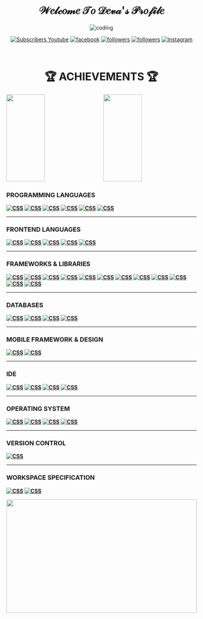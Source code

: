 <h1 align="center" class="typewriter">𝒲𝑒𝓁𝒸𝑜𝓂𝑒 𝒯𝑜 𝒟𝑒𝓋𝒶'𝓈 𝒫𝓇𝑜𝒻𝒾𝓁𝑒</h1>


<p align="center">
<img alt="coding" src="https://camo.githubusercontent.com/cae12fddd9d6982901d82580bdf321d81fb299141098ca1c2d4891870827bf17/68747470733a2f2f6d69726f2e6d656469756d2e636f6d2f6d61782f313336302f302a37513379765349765f7430696f4a2d5a2e676966">
</p>


<p align="center">
  <a href="https://www.youtube.com/channel/UCTenZ0PVTBdbV1WUrfsUhaA?sub_confirmation=1notnow">
    <img alt="Subscribers Youtube" title="Subscribe My YouTube channel" src="https://img.shields.io/youtube/channel/subscribers/UCTenZ0PVTBdbV1WUrfsUhaA?color=%23E05D44&label=SUBSCRIBE&logo=youtube&style=for-the-badge&labelColor=CE4630"></a> 
  
  <a href="https://www.facebook.com/iamdeva3/">
    <img alt="facebook" title="Facebook" src="https://img.shields.io/badge/Facebook-1877F2?style=for-the-badge&logo=facebook&logoColor=white"/></a> 
  
  
  <a href="https://twitter.com/i_am__Deva">
    <img alt="followers" title="Follow My Twitter" src="https://img.shields.io/twitter/follow/i_am__Deva?color=0d85b5&labelColor=00acee&label=Follow&logo=twitter&logoColor=white&style=for-the-badge"/></a>

  <a href="https://github.com/Deva-Dathan">
    <img alt="followers" title="Follow My Github" src="https://img.shields.io/github/followers/Deva-Dathan?color=3c3c3c&labelColor=171515&style=for-the-badge&logo=github&label=Follow"/></a>
  
  
  <a href="https://www.instagram.com/_iam__deva/">
    <img alt="Instagram" title="Follow Me On Instagram" src="https://img.shields.io/badge/Deva Dathan-%23E4405F.svg?style=for-the-badge&logo=Instagram&logoColor=white"/></a>
</p><br>


<h1 align=center><b>🏆 ACHIEVEMENTS 🏆<b></h1>

<p>
<img src="https://github-readme-stats.vercel.app/api/top-langs/?username=Deva-Dathan&layout=compact" width="45%" height="230px">
  &nbsp;  &nbsp;  &nbsp;  &nbsp;
<img src="https://github-readme-stats.vercel.app/api?username=Deva-Dathan&show_icons=true" width="45%" height="230px">
</p>

  <h3 align=left><b>PROGRAMMING LANGUAGES</b></h3>
  
  <p>
    <a href="#"><img alt="CSS" src="https://img.shields.io/badge/C-00599C?style=for-the-badge&logo=c&logoColor=white"></a>
    <a href="#"><img alt="CSS" src="https://img.shields.io/badge/C%2B%2B-00599C?style=for-the-badge&logo=c%2B%2B&logoColor=white"></a>
    <a href="#"><img alt="CSS" src="https://img.shields.io/badge/Java-ED8B00?style=for-the-badge&logo=java&logoColor=white"></a>
    <a href="#"><img alt="CSS" src="https://img.shields.io/badge/JavaScript-323330?style=for-the-badge&logo=javascript&logoColor=F7DF1E"></a>
    <a href="#"><img alt="CSS" src="https://img.shields.io/badge/PHP-777BB4?style=for-the-badge&logo=php&logoColor=white"></a>
    <a href="#"><img alt="CSS" src="https://img.shields.io/badge/Python-FFD43B?style=for-the-badge&logo=python&logoColor=blue"></a>
</p>
    <hr>
   <h3 align=left>FRONTEND LANGUAGES</h3>
  
  <p>
    <a href="#"><img alt="CSS" src="https://img.shields.io/badge/HTML5-E34F26?style=for-the-badge&logo=html5&logoColor=white"></a>
    <a href="#"><img alt="CSS" src="https://img.shields.io/badge/CSS3-1572B6?style=for-the-badge&logo=css3&logoColor=white"></a>
    <a href="#"><img alt="CSS" src="https://img.shields.io/badge/Bootstrap-563D7C?style=for-the-badge&logo=bootstrap&logoColor=white"></a>
    <a href="#"><img alt="CSS" src="https://img.shields.io/badge/React-20232A?style=for-the-badge&logo=react&logoColor=61DAFB"></a>
    <a href="#"><img alt="CSS" src="https://img.shields.io/badge/Vue.js-35495E?style=for-the-badge&logo=vuedotjs&logoColor=4FC08D"></a>
</p>
    <hr>
   <h3 align=left>FRAMEWORKS & LIBRARIES</h3>
  
  <p>
    <a href="#"><img alt="CSS" src="https://img.shields.io/badge/Codeigniter-EF4223?style=for-the-badge&logo=codeigniter&logoColor=white"></a>
    <a href="#"><img alt="CSS" src="https://img.shields.io/badge/Xampp-F37623?style=for-the-badge&logo=xampp&logoColor=white"></a>
    <a href="#"><img alt="CSS" src="https://img.shields.io/badge/Vue.js-35495E?style=for-the-badge&logo=vuedotjs&logoColor=4FC08D"></a>
    <a href="#"><img alt="CSS" src="https://img.shields.io/badge/AngularJS-E23237?style=for-the-badge&logo=angularjs&logoColor=white"></a>
    <a href="#"><img alt="CSS" src="https://img.shields.io/badge/Django-092E20?style=for-the-badge&logo=django&logoColor=green"></a>
    <a href="#"><img alt="CSS" src="https://img.shields.io/badge/Express.js-000000?style=for-the-badge&logo=express&logoColor=white"></a>
    <a href="#"><img alt="CSS" src="https://img.shields.io/badge/Font_Awesome-339AF0?style=for-the-badge&logo=fontawesome&logoColor=white"></a>
    <a href="#"><img alt="CSS" src="https://img.shields.io/badge/jQuery-0769AD?style=for-the-badge&logo=jquery&logoColor=white"></a>
    <a href="#"><img alt="CSS" src="https://img.shields.io/badge/Nginx-009639?style=for-the-badge&logo=nginx&logoColor=white"></a>
    <a href="#"><img alt="CSS" src="https://img.shields.io/badge/Node.js-339933?style=for-the-badge&logo=nodedotjs&logoColor=white"></a>
    <a href="#"><img alt="CSS" src="https://img.shields.io/badge/npm-CB3837?style=for-the-badge&logo=npm&logoColor=white"></a>
    <a href="#"><img alt="CSS" src="https://img.shields.io/badge/React-20232A?style=for-the-badge&logo=react&logoColor=61DAFB"></a>
</p>
    <hr>
   <h3 align=left>DATABASES</h3>
  
  <p>
    <a href="#"><img alt="CSS" src="https://img.shields.io/badge/MariaDB-003545?style=for-the-badge&logo=mariadb&logoColor=white"></a>
    <a href="#"><img alt="CSS" src="https://img.shields.io/badge/MongoDB-4EA94B?style=for-the-badge&logo=mongodb&logoColor=white"></a>
    <a href="#"><img alt="CSS" src="https://img.shields.io/badge/MySQL-005C84?style=for-the-badge&logo=mysql&logoColor=white"></a>
    <a href="#"><img alt="CSS" src="https://img.shields.io/badge/Oracle-F80000?style=for-the-badge&logo=Oracle&logoColor=white"></a>
</p>
    <hr>
   <h3 align=left>MOBILE FRAMEWORK & DESIGN</h3>
  
  <p>
    <a href="#"><img alt="CSS" src="https://img.shields.io/badge/Flutter-02569B?style=for-the-badge&logo=flutter&logoColor=white"></a>
    <a href="#"><img alt="CSS" src="https://img.shields.io/badge/Figma-F24E1E?style=for-the-badge&logo=figma&logoColor=white"></a>
</p>
    <hr>
   <h3 align=left>IDE</h3>
  
  <p>
    <a href="#"><img alt="CSS" src="https://img.shields.io/badge/Visual_Studio_Code-0078D4?style=for-the-badge&logo=visual%20studio%20code&logoColor=white"></a>
    <a href="#"><img alt="CSS" src="https://img.shields.io/badge/Eclipse-2C2255?style=for-the-badge&logo=eclipse&logoColor=white"></a>
    <a href="#"><img alt="CSS" src="https://img.shields.io/badge/Android_Studio-3DDC84?style=for-the-badge&logo=android-studio&logoColor=white"></a>
    <a href="#"><img alt="CSS" src="https://img.shields.io/badge/IntelliJ_IDEA-000000.svg?style=for-the-badge&logo=intellij-idea&logoColor=white"></a>
</p>
    <hr>
   <h3 align=left>OPERATING SYSTEM</h3>
  
  <p>
    <a href="#"><img alt="CSS" src="https://img.shields.io/badge/Windows-0078D6?style=for-the-badge&logo=windows&logoColor=white"></a>
    <a href="#"><img alt="CSS" src="https://img.shields.io/badge/Android-3DDC84?style=for-the-badge&logo=android&logoColor=white"></a>
    <a href="#"><img alt="CSS" src="https://img.shields.io/badge/Kali_Linux-557C94?style=for-the-badge&logo=kali-linux&logoColor=white"></a>
    <a href="#"><img alt="CSS" src="https://img.shields.io/badge/Ubuntu-E95420?style=for-the-badge&logo=ubuntu&logoColor=white"></a>
</p>
    <hr>
   <h3 align=left>VERSION CONTROL</h3>
  
  <p>
    <a href="#"><img alt="CSS" src="https://img.shields.io/badge/GIT-E44C30?style=for-the-badge&logo=git&logoColor=white"></a>
</p>
      <hr>
   <h3 align=left>WORKSPACE SPECIFICATION</h3>
  
  <p>
    <a href="#"><img alt="CSS" src="https://img.shields.io/badge/hp%20laptop-0096D6?style=for-the-badge&logo=hp&logoColor=white"></a>
    <a href="#"><img alt="CSS" src="https://img.shields.io/badge/Intel%20Core_i5_11th-0071C5?style=for-the-badge&logo=intel&logoColor=white"></a>
</p>
    
  <p><img src="https://github-readme-streak-stats.herokuapp.com/?user=Deva-Dathan" width="100%" height="300px"></p>
 	
    
